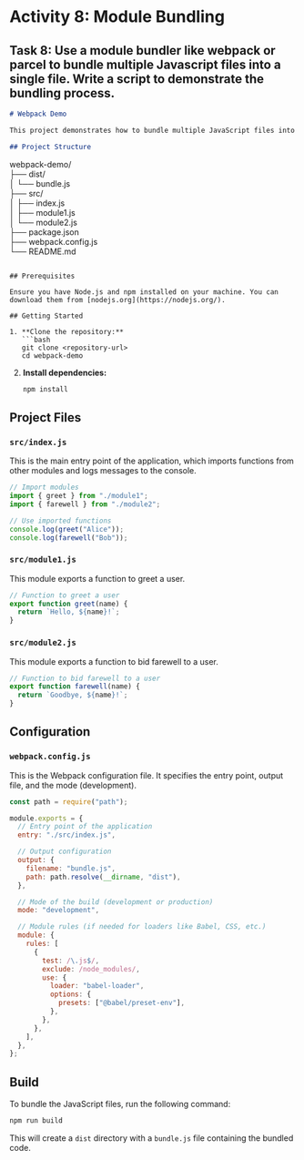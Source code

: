 # Activity 8: Module Bundling

## Task 8: Use a module bundler like webpack or parcel to bundle multiple Javascript files into a single file. Write a script to demonstrate the bundling process.

```markdown
# Webpack Demo

This project demonstrates how to bundle multiple JavaScript files into a single file using Webpack.

## Project Structure
```

webpack-demo/ <br>
├── dist/<br>
│ └── bundle.js<br>
├── src/<br>
│ ├── index.js<br>
│ ├── module1.js<br>
│ └── module2.js<br>
├── package.json<br>
├── webpack.config.js<br>
└── README.md<br>

````

## Prerequisites

Ensure you have Node.js and npm installed on your machine. You can download them from [nodejs.org](https://nodejs.org/).

## Getting Started

1. **Clone the repository:**
   ```bash
   git clone <repository-url>
   cd webpack-demo
````

2. **Install dependencies:**
   ```bash
   npm install
   ```

## Project Files

### `src/index.js`

This is the main entry point of the application, which imports functions from other modules and logs messages to the console.

```javascript
// Import modules
import { greet } from "./module1";
import { farewell } from "./module2";

// Use imported functions
console.log(greet("Alice"));
console.log(farewell("Bob"));
```

### `src/module1.js`

This module exports a function to greet a user.

```javascript
// Function to greet a user
export function greet(name) {
  return `Hello, ${name}!`;
}
```

### `src/module2.js`

This module exports a function to bid farewell to a user.

```javascript
// Function to bid farewell to a user
export function farewell(name) {
  return `Goodbye, ${name}!`;
}
```

## Configuration

### `webpack.config.js`

This is the Webpack configuration file. It specifies the entry point, output file, and the mode (development).

```javascript
const path = require("path");

module.exports = {
  // Entry point of the application
  entry: "./src/index.js",

  // Output configuration
  output: {
    filename: "bundle.js",
    path: path.resolve(__dirname, "dist"),
  },

  // Mode of the build (development or production)
  mode: "development",

  // Module rules (if needed for loaders like Babel, CSS, etc.)
  module: {
    rules: [
      {
        test: /\.js$/,
        exclude: /node_modules/,
        use: {
          loader: "babel-loader",
          options: {
            presets: ["@babel/preset-env"],
          },
        },
      },
    ],
  },
};
```

## Build

To bundle the JavaScript files, run the following command:

```bash
npm run build
```

This will create a `dist` directory with a `bundle.js` file containing the bundled code.

